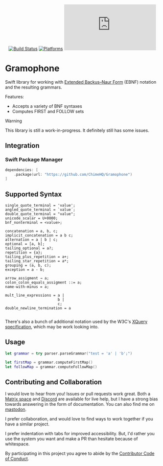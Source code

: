 <div align="center">

[![Build Status][build status badge]][build status]
[![Platforms][platforms badge]][platforms]
[![Matrix][matrix badge]][matrix]

</div>

# Gramophone

Swift library for working with [Extended Backus–Naur Form][ebnf] (EBNF) notation and the resulting grammars.

Features:
- Accepts a variety of BNF syntaxes
- Computes FIRST and FOLLOW sets

> [!WARNING]
> This library is still a work-in-progress. It definitely still has some issues.

## Integration

### Swift Package Manager

```swift
dependencies: [
    .package(url: "https://github.com/ChimeHQ/Gramophone")
]
```

## Supported Syntax

```
single_quote_terminal = 'value';
angled_quote_terminal = `value´;
double_quote_terminal = "value";
unicode_scalar = U+0000;
bnf_nonterminal = <value>;

concatenation = a, b, c;
implicit_concatenation = a b c;
alternation = a | b | c;
optional = [a, b];
tailing_optional = a?;
repetition = {a};
tailing_plus_repetition = a+;
tailing_star_repetition = a*;
grouping = (a, b, c);
exception = a - b;

arrow_assigment → a;
colon_colon_equals_assigment ::= a;
name-with-minus = a;

mult_line_expressions = a |
                        b |
                        c;
double_newline_termination = a


```

There's also a bunch of additional notation used by the W3C's [XQuery specification](https://www.w3.org/TR/xquery-31/#EBNFNotation), which may be work looking into.

## Usage

```swift
let grammar = try parser.parseGrammar("test = 'a' | 'b';")

let firstMap = grammar.computeFirstMap()
let followMap = grammar.computeFollowMap()
```

## Contributing and Collaboration

I would love to hear from you! Issues or pull requests work great. Both a [Matrix space][matrix] and [Discord][discord] are available for live help, but I have a strong bias towards answering in the form of documentation. You can also find me on [mastodon](https://mastodon.social/@mattiem).

I prefer collaboration, and would love to find ways to work together if you have a similar project.

I prefer indentation with tabs for improved accessibility. But, I'd rather you use the system you want and make a PR than hesitate because of whitespace.

By participating in this project you agree to abide by the [Contributor Code of Conduct](CODE_OF_CONDUCT.md).

[build status]: https://github.com/ChimeHQ/Gramophone/actions
[build status badge]: https://github.com/ChimeHQ/Gramophone/workflows/CI/badge.svg
[platforms]: https://swiftpackageindex.com/ChimeHQ/Gramophone
[platforms badge]: https://img.shields.io/endpoint?url=https%3A%2F%2Fswiftpackageindex.com%2Fapi%2Fpackages%2FChimeHQ%2FGramophone%2Fbadge%3Ftype%3Dplatforms
[matrix]: https://matrix.to/#/%23chimehq%3Amatrix.org
[matrix badge]: https://img.shields.io/matrix/chimehq%3Amatrix.org?label=Matrix
[discord]: https://discord.gg/esFpX6sErJ
[ebnf]: https://en.wikipedia.org/wiki/Extended_Backus–Naur_form
